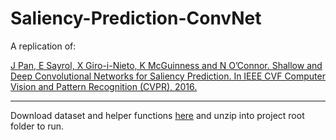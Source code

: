 # Saliency-Prediction-ConvNet

A replication of:

[J Pan, E Sayrol, X Giro-i-Nieto, K McGuinness and N O’Connor. Shallow and Deep Convolutional Networks for Saliency Prediction. In IEEE CVF Computer Vision and Pattern Recognition (CVPR), 2016.](https://openaccess.thecvf.com/content_cvpr_2016/papers/Pan_Shallow_and_Deep_CVPR_2016_paper.pdf)

---

Download dataset and helper functions [here](https://uob-my.sharepoint.com/:f:/g/personal/qc19291_bristol_ac_uk/EiSx7UQ_S45As-l3FOcmczcBy2HxhKudJodlpRmQHbUDQQ?e=xgSTKS) and unzip into project root folder to run.
